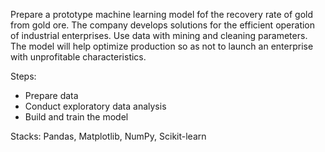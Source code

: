<p> Prepare a prototype machine learning model fof the recovery rate of gold from gold ore. The company develops solutions for the efficient operation of industrial enterprises. Use data with mining and cleaning parameters. The model will help optimize production so as not to launch an enterprise with unprofitable characteristics.

Steps:

* Prepare data
* Conduct exploratory data analysis
* Build and train the model
  
Stacks: Pandas, Matplotlib, NumPy, Scikit-learn </p>
